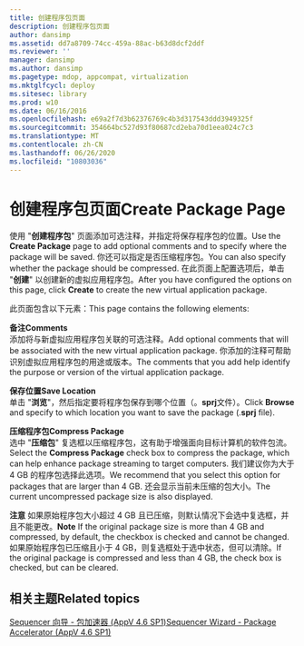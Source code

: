 ```yaml
---
title: 创建程序包页面
description: 创建程序包页面
author: dansimp
ms.assetid: dd7a8709-74cc-459a-88ac-b63d8dcf2ddf
ms.reviewer: ''
manager: dansimp
ms.author: dansimp
ms.pagetype: mdop, appcompat, virtualization
ms.mktglfcycl: deploy
ms.sitesec: library
ms.prod: w10
ms.date: 06/16/2016
ms.openlocfilehash: e69a2f7d3b62376769c4b3d317543ddd3949325f
ms.sourcegitcommit: 354664bc527d93f80687cd2eba70d1eea024c7c3
ms.translationtype: MT
ms.contentlocale: zh-CN
ms.lasthandoff: 06/26/2020
ms.locfileid: "10803036"
---
```

# <span data-ttu-id="588b3-103">创建程序包页面</span><span class="sxs-lookup"><span data-stu-id="588b3-103">Create Package Page</span></span>


<span data-ttu-id="588b3-104">使用 "**创建程序包**" 页面添加可选注释，并指定将保存程序包的位置。</span><span class="sxs-lookup"><span data-stu-id="588b3-104">Use the **Create Package** page to add optional comments and to specify where the package will be saved.</span></span> <span data-ttu-id="588b3-105">你还可以指定是否压缩程序包。</span><span class="sxs-lookup"><span data-stu-id="588b3-105">You can also specify whether the package should be compressed.</span></span> <span data-ttu-id="588b3-106">在此页面上配置选项后，单击 "**创建**" 以创建新的虚拟应用程序包。</span><span class="sxs-lookup"><span data-stu-id="588b3-106">After you have configured the options on this page, click **Create** to create the new virtual application package.</span></span>

<span data-ttu-id="588b3-107">此页面包含以下元素：</span><span class="sxs-lookup"><span data-stu-id="588b3-107">This page contains the following elements:</span></span>

<a href="" id="comments"></a>**<span data-ttu-id="588b3-108">备注</span><span class="sxs-lookup"><span data-stu-id="588b3-108">Comments</span></span>**  
<span data-ttu-id="588b3-109">添加将与新虚拟应用程序包关联的可选注释。</span><span class="sxs-lookup"><span data-stu-id="588b3-109">Add optional comments that will be associated with the new virtual application package.</span></span> <span data-ttu-id="588b3-110">你添加的注释可帮助识别虚拟应用程序包的用途或版本。</span><span class="sxs-lookup"><span data-stu-id="588b3-110">The comments that you add help identify the purpose or version of the virtual application package.</span></span>

<a href="" id="save-location"></a>**<span data-ttu-id="588b3-111">保存位置</span><span class="sxs-lookup"><span data-stu-id="588b3-111">Save Location</span></span>**  
<span data-ttu-id="588b3-112">单击 "**浏览**"，然后指定要将程序包保存到哪个位置（。**sprj**文件）。</span><span class="sxs-lookup"><span data-stu-id="588b3-112">Click **Browse** and specify to which location you want to save the package (.**sprj** file).</span></span>

<a href="" id="compress-package"></a>**<span data-ttu-id="588b3-113">压缩程序包</span><span class="sxs-lookup"><span data-stu-id="588b3-113">Compress Package</span></span>**  
<span data-ttu-id="588b3-114">选中 "**压缩包**" 复选框以压缩程序包，这有助于增强面向目标计算机的软件包流。</span><span class="sxs-lookup"><span data-stu-id="588b3-114">Select the **Compress Package** check box to compress the package, which can help enhance package streaming to target computers.</span></span> <span data-ttu-id="588b3-115">我们建议你为大于 4 GB 的程序包选择此选项。</span><span class="sxs-lookup"><span data-stu-id="588b3-115">We recommend that you select this option for packages that are larger than 4 GB.</span></span> <span data-ttu-id="588b3-116">还会显示当前未压缩的包大小。</span><span class="sxs-lookup"><span data-stu-id="588b3-116">The current uncompressed package size is also displayed.</span></span>

<span data-ttu-id="588b3-117">**注意** 如果原始程序包大小超过 4 GB 且已压缩，则默认情况下会选中复选框，并且不能更改。</span><span class="sxs-lookup"><span data-stu-id="588b3-117">**Note** If the original package size is more than 4 GB and compressed, by default, the checkbox is checked and cannot be changed.</span></span> <span data-ttu-id="588b3-118">如果原始程序包已压缩且小于 4 GB，则复选框处于选中状态，但可以清除。</span><span class="sxs-lookup"><span data-stu-id="588b3-118">If the original package is compressed and less than 4 GB, the check box is checked, but can be cleared.</span></span>

 

## <span data-ttu-id="588b3-119">相关主题</span><span class="sxs-lookup"><span data-stu-id="588b3-119">Related topics</span></span>


[<span data-ttu-id="588b3-120">Sequencer 向导 - 包加速器 (AppV 4.6 SP1)</span><span class="sxs-lookup"><span data-stu-id="588b3-120">Sequencer Wizard - Package Accelerator (AppV 4.6 SP1)</span></span>](sequencer-wizard---package-accelerator--appv-46-sp1-.md)

 

 





